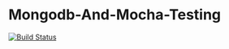 # Mongodb-And-Mocha-Testing
[![Build Status](https://travis-ci.org/abhijitkalta/Mongodb-And-Mocha-Testing.svg?branch=master)](https://travis-ci.org/abhijitkalta/Mongodb-And-Mocha-Testing)
